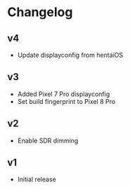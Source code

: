 # Changelog

## v4
- Update displayconfig from hentaiOS

## v3
- Added Pixel 7 Pro displayconfig
- Set build fingerprint to Pixel 8 Pro

## v2
- Enable SDR dimming

## v1
- Initial release
